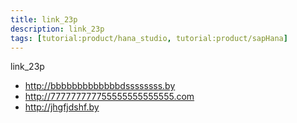```yaml
---
title: link_23p
description: link_23p
tags: [tutorial:product/hana_studio, tutorial:product/sapHana]
---
```

link_23p

* http://bbbbbbbbbbbbbdssssssss.by
* http://777777777755555555555555.com
* http://jhgfjdshf.by
